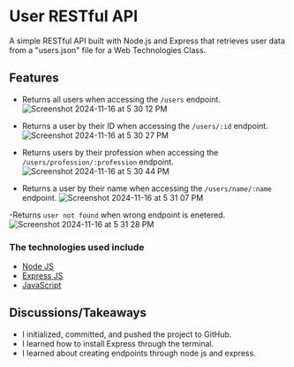  # User RESTful API

A simple RESTful API built with Node.js and Express that retrieves user data from a "users.json" file for a Web Technologies Class.



## Features
- Returns all users when accessing the `/users` endpoint.
![Screenshot 2024-11-16 at 5 30 12 PM](https://github.com/user-attachments/assets/7805455f-2b04-402f-b70f-86a0ec0fdcd2)


- Returns a user by their ID when accessing the `/users/:id` endpoint.
![Screenshot 2024-11-16 at 5 30 27 PM](https://github.com/user-attachments/assets/b4fbcabf-fe5f-4811-80dc-d9deca2e81b7)


- Returns users by their profession when accessing the `/users/profession/:profession` endpoint.
  ![Screenshot 2024-11-16 at 5 30 44 PM](https://github.com/user-attachments/assets/6ebfb4d4-521a-4332-a537-5e50ff8c80f2)

- Returns a user by their name when accessing the `/users/name/:name` endpoint.
  ![Screenshot 2024-11-16 at 5 31 07 PM](https://github.com/user-attachments/assets/0000d828-d2a9-415f-a4ec-dfd963f9709b)

-Returns `user not found` when wrong endpoint is enetered.
![Screenshot 2024-11-16 at 5 31 28 PM](https://github.com/user-attachments/assets/81367cd6-dcf4-4dd2-9e3d-2f84bb2389dd)


### The technologies used include
- [Node JS](https://www.w3schools.com/html/)
- [Express JS](https://www.w3schools.com/css/)
- [JavaScript](https://www.w3schools.com/js/)


## Discussions/Takeaways
- I initialized, committed, and pushed the project to GitHub.
- I learned how to install Express through the terminal.
- I learned about creating endpoints through node js and express.

  
